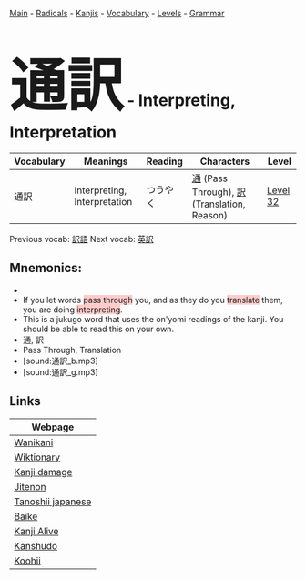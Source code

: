 <style> bigfont {font-size: 100px}</style>
[Main](../README.md) -
[Radicals](../radicals.md) -
[Kanjis](../kanjis.md) -
[Vocabulary](../vocabulary.md) -
[Levels](../levels.md) -
[Grammar](../grammar.md)
# <bigfont> 通訳</bigfont> - Interpreting, Interpretation 

| Vocabulary | Meanings | Reading | Characters | Level |
| --- | --- | --- | --- | --- |
| 通訳 | Interpreting, Interpretation | つうやく |  [通](../kanjis/通.md) (Pass Through), [訳](../kanjis/訳.md) (Translation, Reason) | [Level 32](../levels/wk_level32.md) |

Previous vocab: [訳語](訳語.md) Next vocab: [英訳](英訳.md) 

## Mnemonics:

* 
* If you let words <span style="background-color:#ffcccb"> pass through</span> you, and as they do you <span style="background-color:#ffcccb"> translate</span> them, you are doing <span style="background-color:#ffcccb"> interpreting</span>.
* This is a jukugo word that uses the on'yomi readings of the kanji. You should be able to read this on your own.
* 通, 訳
* Pass Through, Translation
* [sound:通訳_b.mp3]
* [sound:通訳_g.mp3]


## Links 

| Webpage |
| --- |
| [Wanikani          ](https://www.wanikani.com/kanji/通訳) |
| [Wiktionary        ](https://en.wiktionary.org/wiki/通訳) |
| [Kanji damage      ](http://www.kanjidamage.com/kanji/search?utf8=✓&q=通訳) |
| [Jitenon           ](https://jitenon.com/kanji/通訳) |
| [Tanoshii japanese ](https://www.tanoshiijapanese.com/dictionary/kanji.cfm?k=通訳) |
| [Baike             ](https://baike.baidu.com/item/通訳) |
| [Kanji Alive       ](https://app.kanjialive.com/通訳) |
| [Kanshudo          ](https://www.kanshudo.com/searchmn?q=通訳) |
| [Koohii            ](https://kanji.koohii.com/study/kanji/通訳) |
